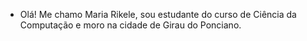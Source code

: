 - Olá! Me chamo Maria Rikele, sou estudante do curso de Ciência da Computação e moro na cidade de Girau do Ponciano.
